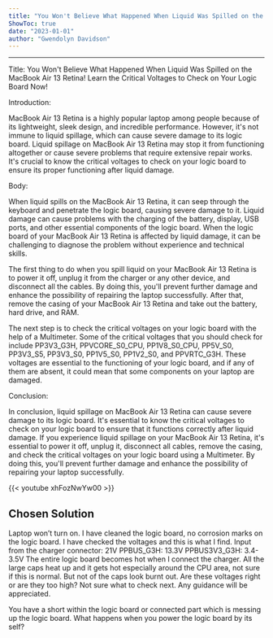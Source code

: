```yaml
---
title: "You Won't Believe What Happened When Liquid Was Spilled on the MacBook Air 13 Retina! Learn the Critical Voltages to Check on Your Logic Board Now!"
ShowToc: true 
date: "2023-01-01"
author: "Gwendolyn Davidson"
---
```

*****
Title: You Won't Believe What Happened When Liquid Was Spilled on the MacBook Air 13 Retina! Learn the Critical Voltages to Check on Your Logic Board Now!

Introduction:

MacBook Air 13 Retina is a highly popular laptop among people because of its lightweight, sleek design, and incredible performance. However, it's not immune to liquid spillage, which can cause severe damage to its logic board. Liquid spillage on MacBook Air 13 Retina may stop it from functioning altogether or cause severe problems that require extensive repair works. It's crucial to know the critical voltages to check on your logic board to ensure its proper functioning after liquid damage.

Body:

When liquid spills on the MacBook Air 13 Retina, it can seep through the keyboard and penetrate the logic board, causing severe damage to it. Liquid damage can cause problems with the charging of the battery, display, USB ports, and other essential components of the logic board. When the logic board of your MacBook Air 13 Retina is affected by liquid damage, it can be challenging to diagnose the problem without experience and technical skills.

The first thing to do when you spill liquid on your MacBook Air 13 Retina is to power it off, unplug it from the charger or any other device, and disconnect all the cables. By doing this, you'll prevent further damage and enhance the possibility of repairing the laptop successfully. After that, remove the casing of your MacBook Air 13 Retina and take out the battery, hard drive, and RAM.

The next step is to check the critical voltages on your logic board with the help of a Multimeter. Some of the critical voltages that you should check for include PP3V3_G3H, PPVCORE_S0_CPU, PP1V8_S0_CPU, PP5V_S0, PP3V3_S5, PP3V3_S0, PP1V5_S0, PP1V2_S0, and PPVRTC_G3H. These voltages are essential to the functioning of your logic board, and if any of them are absent, it could mean that some components on your laptop are damaged.

Conclusion:

In conclusion, liquid spillage on MacBook Air 13 Retina can cause severe damage to its logic board. It's essential to know the critical voltages to check on your logic board to ensure that it functions correctly after liquid damage. If you experience liquid spillage on your MacBook Air 13 Retina, it's essential to power it off, unplug it, disconnect all cables, remove the casing, and check the critical voltages on your logic board using a Multimeter. By doing this, you'll prevent further damage and enhance the possibility of repairing your laptop successfully.

{{< youtube xhFozNwYw00 >}} 



## Chosen Solution
 Laptop won’t turn on. I have cleaned the logic board, no corrosion marks on the logic board. I have checked the voltages and this is what I find.
Input from the charger connector: 21V
PPBUS_G3H: 13.3V
PPBUS3V3_G3H: 3.4-3.5V
The entire logic board becomes hot when I connect the charger. All the large caps heat up and it gets hot especially around the CPU area, not sure if this is normal. But not of the caps look burnt out.
Are these voltages right or are they too high? Not sure what to check next. Any guidance will be appreciated.

 You have a short within the logic board or connected part which is messing up the logic board.
What happens when you power the logic board by its self?





